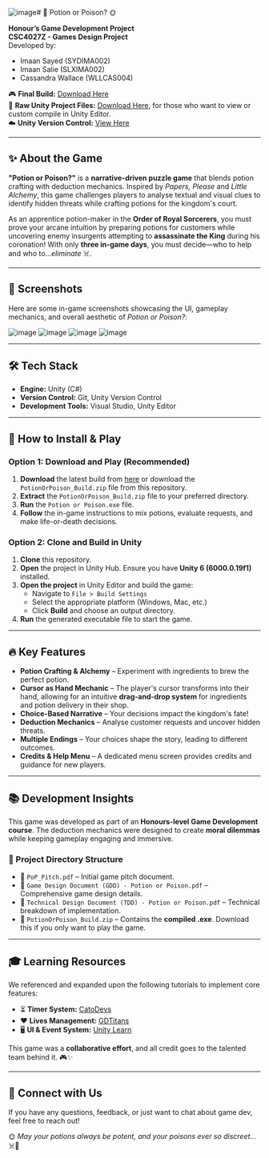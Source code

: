 ![image](https://github.com/user-attachments/assets/411330fa-2e03-45bc-bb58-200b4611b68b)# 🧪 Potion or Poison? 🌞

**Honour’s Game Development Project**  
**CSC4027Z - Games Design Project**  
Developed by: 
- Imaan Sayed (SYDIMA002)  
- Imaan Salie (SLXIMA002)  
- Cassandra Wallace (WLLCAS004)  

🎮 **Final Build:** [Download Here](https://drive.google.com/file/d/1DgnxPO516QYFZjbB3WLDto5Fvv3M0C-c/view?usp=sharing)  
📂 **Raw Unity Project Files:** [Download Here](https://drive.google.com/file/d/1e4Cq5ZpTG6FKoSErK3ci4fmNGXy-KagL/view?usp=sharing), for those who want to view or custom compile in Unity Editor.  
☁️ **Unity Version Control:** [View Here](https://cloud.unity.com/home/organizations/11270516504413/plastic-scm/organizations/unity_8DA4EE149224BDE6CEB9/repositories/GameDevProject)  

---

## ✨ About the Game  
**"Potion or Poison?"** is a **narrative-driven puzzle game** that blends potion crafting with deduction mechanics. Inspired by *Papers, Please* and *Little Alchemy*, this game challenges players to analyse textual and visual clues to identify hidden threats while crafting potions for the kingdom's court.  

As an apprentice potion-maker in the **Order of Royal Sorcerers**, you must prove your arcane intuition by preparing potions for customers while uncovering enemy insurgents attempting to **assassinate the King** during his coronation! With only **three in-game days**, you must decide—who to help and who to...*eliminate* ☠️.

---

## 🎨 Screenshots  
Here are some in-game screenshots showcasing the UI, gameplay mechanics, and overall aesthetic of *Potion or Poison?*:

![image](https://github.com/user-attachments/assets/9bfbac65-0453-4f22-9c13-b08237e0399d)
![image](https://github.com/user-attachments/assets/ed2d0922-a277-4ed1-9b4b-57f5b1bb7078)
![image](https://github.com/user-attachments/assets/3c0d0178-7037-442f-b372-bcbc30af6def)
![image](https://github.com/user-attachments/assets/a0136293-a3e1-4ae1-a69c-5baec80e4e36)

---

## 🛠️ Tech Stack  
- **Engine:** Unity (C#)  
- **Version Control:** Git, Unity Version Control  
- **Development Tools:** Visual Studio, Unity Editor  

---

## 🚀 How to Install & Play  
### Option 1: Download and Play (Recommended)  
1. **Download** the latest build from [here](https://drive.google.com/file/d/1DgnxPO516QYFZjbB3WLDto5Fvv3M0C-c/view?usp=sharing) or download the `PotionOrPoison_Build.zip` file from this repository.  
2. **Extract** the `PotionOrPoison_Build.zip` file to your preferred directory.  
3. **Run** the `Potion or Poison.exe` file.  
4. **Follow** the in-game instructions to mix potions, evaluate requests, and make life-or-death decisions.  

### Option 2: Clone and Build in Unity  
1. **Clone** this repository.  
2. **Open** the project in Unity Hub. Ensure you have **Unity 6 (6000.0.19f1)** installed.  
3. **Open the project** in Unity Editor and build the game:  
   - Navigate to `File > Build Settings`  
   - Select the appropriate platform (Windows, Mac, etc.)  
   - Click **Build** and choose an output directory.  
4. **Run** the generated executable file to start the game.  

---

## 🔥 Key Features  
- **Potion Crafting & Alchemy** – Experiment with ingredients to brew the perfect potion.  
- **Cursor as Hand Mechanic** – The player's cursor transforms into their hand, allowing for an intuitive **drag-and-drop system** for ingredients and potion delivery in their shop.  
- **Choice-Based Narrative** – Your decisions impact the kingdom's fate!  
- **Deduction Mechanics** – Analyse customer requests and uncover hidden threats.  
- **Multiple Endings** – Your choices shape the story, leading to different outcomes.  
- **Credits & Help Menu** – A dedicated menu screen provides credits and guidance for new players.  

---

## 📚 Development Insights  
This game was developed as part of an **Honours-level Game Development course**. The deduction mechanics were designed to create **moral dilemmas** while keeping gameplay engaging and immersive.

### 📂 Project Directory Structure  
- 📝 `PoP_Pitch.pdf` – Initial game pitch document.  
- 📝 `Game Design Document (GDD) - Potion or Poison.pdf` – Comprehensive game design details.  
- 📝 `Technical Design Document (TDD) - Potion or Poison.pdf` – Technical breakdown of implementation.  
- 📂 `PotionOrPoison_Build.zip` – Contains the **compiled .exe**. Download this if you only want to play the game.  

---

## 🎓 Learning Resources  
We referenced and expanded upon the following tutorials to implement core features:  
- ⏳ **Timer System:** [CatoDevs](https://www.youtube.com/watch?v=S12x7txHS1c&t=174s)  
- ❤️ **Lives Management:** [GDTitans](https://www.youtube.com/watch?v=C_NsmQD6LK8&t=466s)  
- 🖥️ **UI & Event System:** [Unity Learn](https://learn.unity.com/tutorial/working-with-the-event-system#)  

This game was a **collaborative effort**, and all credit goes to the talented team behind it. 🎮✨  

---

## 💬 Connect with Us  
If you have any questions, feedback, or just want to chat about game dev, feel free to reach out!  

🌞 *May your potions always be potent, and your poisons ever so discreet...* ☠️🧪
